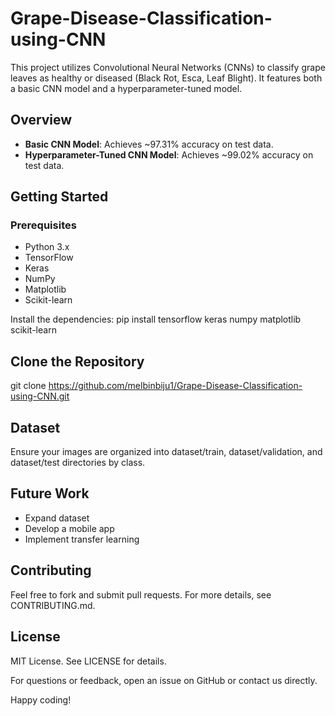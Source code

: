 # Grape-Disease-Classification-using-CNN

This project utilizes Convolutional Neural Networks (CNNs) to classify grape leaves as healthy or diseased (Black Rot, Esca, Leaf Blight). It features both a basic CNN model and a hyperparameter-tuned model.

## Overview

- **Basic CNN Model**: Achieves ~97.31% accuracy on test data.
- **Hyperparameter-Tuned CNN Model**: Achieves ~99.02% accuracy on test data.

## Getting Started

### Prerequisites

- Python 3.x
- TensorFlow
- Keras
- NumPy
- Matplotlib
- Scikit-learn

Install the dependencies:
pip install tensorflow keras numpy matplotlib scikit-learn

## Clone the Repository
git clone https://github.com/melbinbiju1/Grape-Disease-Classification-using-CNN.git

## Dataset
Ensure your images are organized into dataset/train, dataset/validation, and dataset/test directories by class.

## Future Work
 - Expand dataset
 - Develop a mobile app
 - Implement transfer learning

## Contributing
Feel free to fork and submit pull requests. For more details, see CONTRIBUTING.md.

## License
MIT License. See LICENSE for details.

For questions or feedback, open an issue on GitHub or contact us directly.

Happy coding!
